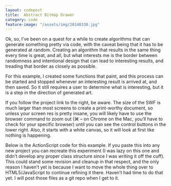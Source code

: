 ```yaml
---
layout: codepost
title:  Abstract Bitmap Drawer
category: code
feature-image: "/assets/img/20140330.jpg"
---
```

Ok, so, I’ve been on a quest for a while to create algorithms that can generate something pretty via code, with the caveat being that it has to be generated at random. Creating an algorithm that results in the same thing every time is great, and all, but what interests me is the border between randomness and intentional design that can lead to interesting results, and treading that border as closely as possible.

For this example, I created some functions that paint, and this process can be started and stopped whenever an interesting result is arrived at, and then saved. So it still requires a user to determine what is interesting, but it is a step in the direction of generated art.

If you follow the project link to the right, be aware. The size of the SWF is much larger than most screens to create a print-worthy document, so unless your screen res is pretty insane, you will likely have to use the browser command to zoom out (⌘ – on Chrome on the Mac, you’ll have to check for your specific browser) until you can see the control buttons in the lower right. Also, it starts with a white canvas, so it will look at first like nothing is happening.

Below is the ActionScript code for this example. If you paste this into any new project you can recreate this experiment (I was lazy on this one and didn’t develop any proper class structure since I was writing it off the cuff). This could stand some revision and cleanup in that respect, and the only reason I haven’t yet is because I want to move the whole thing over to HTML5/JavaScript to continue refining it there. Haven’t had time to do that yet. I will post those files as a git repo when I get to it.
